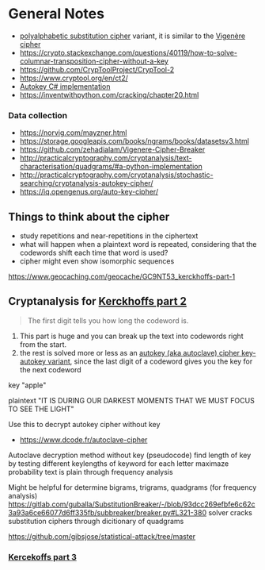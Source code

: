 # General Notes
- [polyalphabetic substitution cipher](https://pi.math.cornell.edu/~mec/2003-2004/cryptography/polyalpha/polyalpha.html) variant, it is similar to the [Vigenère cipher](https://en.wikipedia.org/wiki/Vigen%C3%A8re_cipher)
- https://crypto.stackexchange.com/questions/40119/how-to-solve-columnar-transposition-cipher-without-a-key
- https://github.com/CrypToolProject/CrypTool-2
- https://www.cryptool.org/en/ct2/
- [Autokey C# implementation](https://github.com/CrypToolProject/CrypTool-2/blob/af0b6f3ced981b85bb7b911a9a3eccf50a909677/CrypPlugins/VigenereAnalyzer/VigenereAnalyzer.cs#L240-L390)
- https://inventwithpython.com/cracking/chapter20.html

### Data collection
- https://norvig.com/mayzner.html
- https://storage.googleapis.com/books/ngrams/books/datasetsv3.html
- https://github.com/zehadialam/Vigenere-Cipher-Breaker
- http://practicalcryptography.com/cryptanalysis/text-characterisation/quadgrams/#a-python-implementation
- http://practicalcryptography.com/cryptanalysis/stochastic-searching/cryptanalysis-autokey-cipher/
- https://iq.opengenus.org/auto-key-cipher/

## Things to think about the cipher
- study repetitions and near-repetitions in the ciphertext
- what will happen when a plaintext word is repeated, considering that the codewords shift each time that word is used?
- cipher might even show isomorphic sequences

https://www.geocaching.com/geocache/GC9NT53_kerckhoffs-part-1

## Cryptanalysis for [Kerckhoffs part 2](https://www.geocaching.com/geocache/GC9PAWZ_kerckhoffs-part-2)

> The first digit tells you how long the codeword is.
1. This part is huge and you can break up the text into codewords right from the start. 
2. the rest is solved more or less as an [autokey (aka autoclave) cipher key-autokey variant](https://en.wikipedia.org/wiki/Autokey_cipher), since the last digit of a codeword gives you the key for the next codeword

<!-- https://discord.com/channels/645341027053600768/645341027053600771/1241561354544877588 -->

key "apple"

plaintext "IT IS DURING OUR DARKEST MOMENTS THAT WE MUST FOCUS TO SEE THE LIGHT"

Use this to decrypt autokey cipher without key
- https://www.dcode.fr/autoclave-cipher

Autoclave decryption method without key (pseudocode)
find length of key by testing different keylengths of keyword
for each letter maximaze probability text is plain through frequency analysis

Might be helpful for determine bigrams, trigrams, quadgrams (for frequency analysis)
https://gitlab.com/guballa/SubstitutionBreaker/-/blob/93dcc269efbfe6c62c3a93a6ce66077d6ff335fb/subbreaker/breaker.py#L321-380
solver cracks substitution ciphers through dicitionary of quadgrams

https://github.com/gibsjose/statistical-attack/tree/master

### [Kercekoffs part 3](https://www.geocaching.com/geocache/GC9PC6T_kerckhoffs-part-3)
